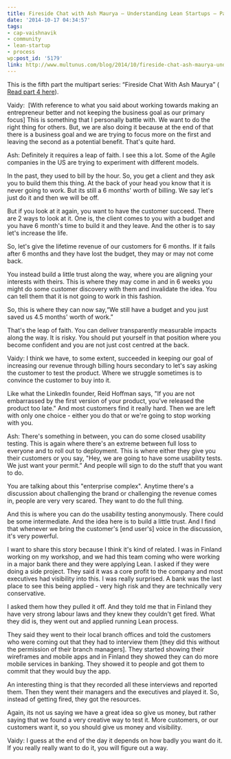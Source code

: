 ```yaml
---
title: Fireside Chat with Ash Maurya – Understanding Lean Startups – Part 5
date: '2014-10-17 04:34:57'
tags:
- cap-vaishnavik
- community
- lean-startup
- process
wp:post_id: '5179'
link: http://www.multunus.com/blog/2014/10/fireside-chat-ash-maurya-understanding-lean-startups-part-5/
---
```


This is the fifth part the multipart series: “Fireside Chat With Ash Maurya” (
[Read part 4 here](http://www.multunus.com/blog/2014/08/fireside-chat-ash-maurya-understanding-lean-startups-part-4/)).


Vaidy: 
[With reference to what you said about working towards making an entrepreneur better and not keeping the business goal as our primary focus] This is something that I personally battle with. We want to do the right thing for others. But, we are also doing it because at the end of that there is a business goal and we are trying to focus more on the first and leaving the second as a potential benefit. That's quite hard.


Ash: Definitely it requires a leap of faith. I see this a lot. Some of the Agile companies in the US are trying to experiment with different models.

In the past, they used to bill by the hour. So, you get a client and they ask you to build them this thing. At the back of your head you know that it is never going to work. But 
its still a 6 months' worth of billing. We say let's just do it and then we will be off.

But if you look at it again, you want to have the customer succeed. There are 2 ways to look at it. One is, the client comes to you with a budget and you have 6 
month's time to build it and they leave. And the other is to say let's increase the life.

So, let's give the lifetime revenue of our customers for 6 months. If it fails after 6 months and they have lost the budget, they may or may not come back.

You instead build a little trust along the way, where you are aligning your interests with theirs. This is where they may come in and in 6 weeks you might do some customer discovery with them and invalidate the idea. You can tell them that it is not going to work in this fashion.

So, this is where they can now say,“We still have a budget and you just saved us 4.5 months' worth of work.”

That's the leap of faith. You can deliver transparently measurable impacts along the way. It is risky. You should put yourself in that position where you become confident and you are not just cost 
centred 
at the back.


Vaidy: I think we have, to some extent, succeeded in keeping our goal of increasing our revenue through billing hours secondary to let's say asking the customer to test the product. Where we struggle sometimes is to convince the customer to buy into it.

Like what the LinkedIn founder, Reid Hoffman says, "If you are not embarrassed by the first version of your product, you’ve released the product too late." And most customers find it really hard. Then we are left with only one choice - either you do that or we're going to stop working with you.


Ash: There's something in between, you can do some closed usability testing. This is again where there's an extreme between 
full loss to everyone and to roll out to deployment. This is where either they give you their customers or you say, "Hey, we are going to have some usability tests. We just want your permit.” And people will sign to do the stuff that you want to do.

You are talking about this "enterprise complex". Anytime there's a discussion about challenging the brand or challenging the revenue comes in, people are very very scared. They want to do the full thing.

And this is where you can do the usability testing anonymously. There could be some intermediate. And the idea here is to build a little trust. And I find that whenever we bring the customer's 
[end user's] voice in the discussion, it's very powerful.

I want to share this story because I think it's kind of related. I was in Finland working on my workshop, and we had this team coming who 
were working in a major bank there and they were applying Lean. I asked if they were doing a side project. They said it was a core profit to the company and most executives had visibility into this. I was really surprised. A bank was the last place to see this being applied - very high risk and they are technically very conservative.

I asked them how they pulled it off. And they told me that in Finland they have very strong 
labour laws and they knew they couldn't get fired. What they did is, they went out and applied running Lean process.

They said they went to their local branch offices and told the customers who were coming out that they had to interview them 
[they did this without the permission of their branch managers]. They started showing their 
wireframes and mobile apps and in Finland they showed they can do more mobile services in banking. They showed it to people and got them to commit that they would buy the app.

An interesting thing is that they recorded all these interviews and reported them. Then they went their managers and the executives and played it. So, instead of getting 
fired, they got 
the resources.

Again, 
its not us saying we have a great idea so give us money, but rather saying that we found a very creative way to test it. More customers, or our customers want it, so you should give us money and visibility.


Vaidy: I guess at the end of the day it depends on how badly you want do it. If you 
really really want to do it, you will figure out a way.
